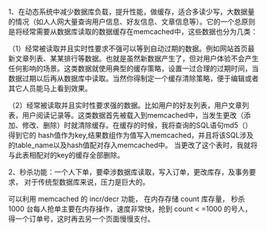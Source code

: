 1、在动态系统中减少数据库负载，提升性能，做缓存，适合多读少写，大数据量的情况（如人人网大量查询用户信息、好友信息、文章信息等）。它的一个总原则是将经常需要从数据库读取的数据缓存在memcached中，这些数据也分为几类：

（1）经常被读取并且实时性要求不强可以等到自动过期的数据。例如网站首页最新文章列表、某某排行等数据。也就是虽然新数据产生了，但对用户体验不会产生任何影响的场景。这类数据就使用典型的缓存策略，设置一过合理的过期时间，当数据过期以后再从数据库中读取。当然你得制定一个缓存清除策略，便于编辑或者其它人员能马上看到效果。

（2）经常被读取并且实时性要求强的数据。比如用户的好友列表，用户文章列表，用户阅读记录等。这类数据首先被载入到memcached中，当发生更改（添加、修改、删除）时就清除缓存。在缓存的时候，我将查询的SQL语句md5（）得到它的 hash值作为key,结果数组作为值写入memcached，并且将该SQL涉及的table_name以及hash值配对存入memcached中。 当更改了这个表时，我就将与此表相配对的key的缓存全部删除。

2、秒杀功能：一个人下单，要牵涉数据库读取，写入订单，更改库存，及事务要求， 对于传统型数据库来说，压力是巨大的。

可以利用 memcached 的 incr/decr 功能， 在内存存储 count 库存量， 秒杀 1000 台每人抢单主要在内存操作，速度非常快，抢到 count < =1000 的号人，得一个订单号，这时再去另一个页面慢慢支付。